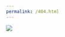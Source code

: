 ```yaml
---
permalink: /404.html
---
```

<img src="https://cdn.staticaly.com/gh/2A42-30C/image-picgo@main/image/404%20(0-00-00-00).png"/>
